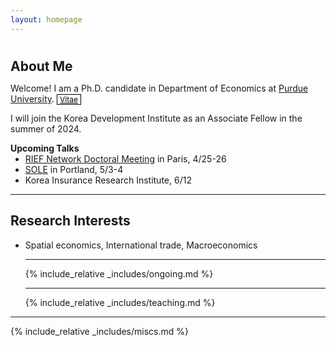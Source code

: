 ```yaml
---
layout: homepage
---
```


<div class="blank-div"></div>
<h1 id="about-me"></h1>

<h2 style="margin: 0px 0px 10px;">About Me</h2>

Welcome! I am a Ph.D. candidate in Department of Economics at [Purdue University](https://www.purdue.edu). <a href="./cv.html" class="btn btn-sm z-depth-0" role="button" style="font-size:12px; color: #000000; border: 1px solid #000000; padding-left: 0.25rem; padding-right: 0.25rem;">Vitae</a>

I will join the Korea Development Institute as an Associate Fellow in the summer of 2024.

<h4 style="margin:0 0 0;">Upcoming Talks</h4>
<ul style="margin:0 0 5px;">
    <li><a href="https://sites.google.com/site/riefnetwork">RIEF Network Doctoral Meeting</a> in Paris, 4/25-26</li>
    <li><a href="https://www.sole-jole.org/upcoming-meeting">SOLE</a> in Portland, 5/3-4</li>
    <li>Korea Insurance Research Institute, 6/12</li>
</ul>

---

## Research Interests

- Spatial economics, International trade, Macroeconomics

  ***

  {% include_relative _includes/ongoing.md %}

  ***

  {% include_relative _includes/teaching.md %}

<!--- {% include_relative _includes/services.md %} --->
<!--- {% include_relative _includes/contact.md %}  --->

---

{% include_relative _includes/miscs.md %}
